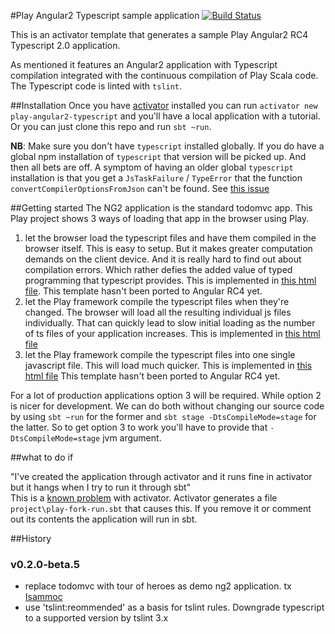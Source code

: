 #Play Angular2 Typescript sample application [![Build Status](https://travis-ci.org/joost-de-vries/play-angular2-typescript.png?branch=master)](https://travis-ci.org/joost-de-vries/play-angular2-typescript)

This is an activator template that generates a sample Play Angular2 RC4 Typescript 2.0 application.

As mentioned it features an Angular2 application with Typescript compilation integrated with the continuous compilation of Play Scala code. The Typescript code is linted with `tslint`.

##Installation
Once you have [activator](https://www.typesafe.com/community/core-tools/activator-and-sbt) installed you can run `activator new play-angular2-typescript` and you'll have a local application with a tutorial. Or you can just clone this repo and run `sbt ~run`.  

**NB**: Make sure you don't have `typescript` installed globally. If you do have a global npm installation of `typescript` that version will be picked up. And then all bets are off.
A symptom of having an older global `typescript` installation is that you get a `JsTaskFailure` / `TypeError` that the function `convertCompilerOptionsFromJson` can't be found. See [this issue](https://github.com/joost-de-vries/play-angular2-typescript/issues/1)


##Getting started
The NG2 application is the standard todomvc app. 
This Play project shows 3 ways of loading that app in the browser using Play.  
1. let the browser load the typescript files and have them compiled in the browser itself. This is easy to setup. But it makes greater computation demands on the client device. And it is really hard to find out about compilation errors. Which rather defies the added value of typed programming that typescript provides. This is implemented in [this html file](https://github.com/joost-de-vries/play-angular2-typescript/blob/master/app/views/index.scala.html). This template hasn't been ported to Angular RC4 yet.  
2. let the Play framework compile the typescript files when they're changed. The browser will load all the resulting individual js files individually. That can quickly lead to slow initial loading as the number of ts files of your application increases. This is implemented in [this html file](https://github.com/joost-de-vries/play-angular2-typescript/blob/master/app/views/index1.scala.html)  
3. let the Play framework compile the typescript files into one single javascript file. This will load much quicker. This is implemented in [this html file](https://github.com/joost-de-vries/play-angular2-typescript/blob/master/app/views/index2.scala.html) This template hasn't been ported to Angular RC4 yet.  

For a lot of production applications option 3 will be required. While option 2 is nicer for development. 
We can do both without changing our source code by using `sbt ~run` for the former and `sbt stage -DtsCompileMode=stage` for the latter. So to get option 3 to work you'll have to provide that `-DtsCompileMode=stage` jvm argument.


##what to do if

"I've created the application through activator and it runs fine in activator but it hangs when I try to run it through sbt"  
This is a [known problem](https://github.com/typesafehub/activator/issues/1036) with activator. Activator generates a file `project\play-fork-run.sbt` that causes this. If you remove it or comment out its contents the application will run in sbt.

##History

### v0.2.0-beta.5
- replace todomvc with tour of heroes as demo ng2 application. tx [Isammoc](https://github.com/Isammoc)
- use 'tslint:reommended' as a basis for tslint rules. Downgrade typescript to a supported version by tslint 3.x
